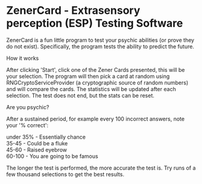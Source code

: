 # ZenerCard - Extrasensory perception (ESP) Testing Software 
 
ZenerCard is a fun little program to test your psychic abilities (or prove they do not exist).  Specifically, the program tests the ability to predict the future. 
 
How it works 
 
After clicking 'Start', click one of the Zener Cards presented, this will be your selection.  The program will then pick a card at random using RNGCryptoServiceProvider (a cryptographic source of random numbers) and will compare the cards.  The statistics will be updated after each selection. The test does not end, but the stats can be reset.
 
Are you psychic?

After a sustained period, for example every 100 incorrect answers, note your '% correct': 
 
under 35% - Essentially chance  
35-45 - Could be a fluke   
45-60 - Raised eyebrow  
60-100 - You are going to be famous  

The longer the test is performed, the more accurate the test is.  Try runs of a few thousand selections to get the best results.
